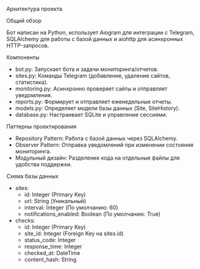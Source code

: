 Архитектура проекта

Общий обзор

Бот написан на Python, использует Aiogram для интеграции с Telegram,
SQLAlchemy для работы с базой данных и aiohttp для асинхронных
HTTP-запросов.

Компоненты

-   bot.py: Запускает бота и задачи мониторинга/отчетов.
-   sites.py: Команды Telegram (добавление, удаление сайтов,
    статистика).
-   monitoring.py: Асинхронно проверяет сайты и отправляет уведомления.
-   reports.py: Формирует и отправляет еженедельные отчеты.
-   models.py: Определяет модели базы данных (Site, SiteHistory).
-   database.py: Настраивает SQLite и управление сессиями.

Паттерны проектирования

-   Repository Pattern: Работа с базой данных через SQLAlchemy.
-   Observer Pattern: Отправка уведомлений при изменении состояния
    мониторинга.
-   Модульный дизайн: Разделение кода на отдельные файлы для удобства
    поддержки.

Схема базы данных

-   sites:
    -   id: Integer (Primary Key)
    -   url: String (Уникальный)
    -   interval: Integer (По умолчанию: 60)
    -   notifications_enabled: Boolean (По умолчанию: True)
-   checks:
    -   id: Integer (Primary Key)
    -   site_id: Integer (Foreign Key на sites.id)
    -   status_code: Integer
    -   response_time: Integer
    -   checked_at: DateTime
    -   content_hash: String
